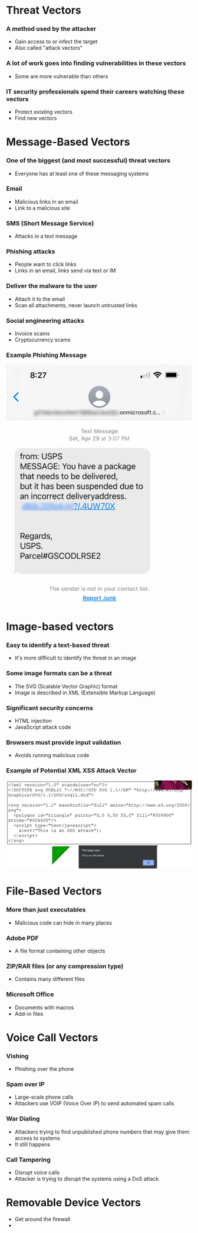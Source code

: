 # Threat Vectors
### A method used by the attacker
- Gain access to or infect the target
- Also called "attack vectors"
### A lot of work goes into finding vulnerabilities in these vectors
- Some are more vulnerable than others
### IT security professionals spend their careers watching these vectors
- Protect existing vectors
- Find new vectors
# Message-Based Vectors
### One of the biggest (and most successful) threat vectors
- Everyone has at least one of these messaging systems
### Email
- Malicious links in an email
- Link to a malicious site
### SMS (Short Message Service)
- Attacks in a text message
### Phishing attacks
- People want to click links
- Links in an email, links send via text or IM
### Deliver the malware to the user
- Attach it to the email
- Scan all attachments, never launch untrusted links
### Social engineering attacks
- Invoice scams
- Cryptocurrency scams
### Example Phishing Message
![](attachments/Pasted%20image%2020240530144528.png)
# Image-based vectors
### Easy to identify a text-based threat
- It's more difficult to identify the threat in an image
### Some image formats can be a threat
- The SVG (Scalable Vector Graphic) format
- Image is described in XML (Extensible Markup Language)
### Significant security concerns
- HTML injection
- JavaScript attack code
### Browsers must provide input validation
- Avoids running malicious code
### Example of Potential XML XSS Attack Vector
![](attachments/Pasted%20image%2020240530145005.png)
# File-Based Vectors
### More than just executables
- Malicious code can hide in many places
### Adobe PDF
- A file format containing other objects
### ZIP/RAR files (or any compression type)
- Contains many different files
### Microsoft Office
- Documents with macros
- Add-in files
# Voice Call Vectors
### Vishing
- Phishing over the phone
### Spam over IP
- Large-scale phone calls
- Attackers use VOIP (Voice Over IP) to send automated spam calls
### War Dialing
- Attackers trying to find unpublished phone numbers that may give them access to systems
- It still happens
### Call Tampering
- Disrupt voice calls
- Attacker is trying to disrupt the systems using a DoS attack
# Removable Device Vectors
- Get around the firewall
- 